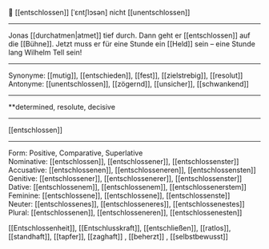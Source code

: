💪 [[entschlossen]] [ˈɛntʃlɔsən]
nicht [[unentschlossen]]

---
 Jonas [[durchatmen|atmet]] tief durch. Dann geht er [[entschlossen]] auf die [[Bühne]]. Jetzt muss er für eine Stunde ein [[Held]] sein – eine Stunde lang Wilhelm Tell sein!


---
Synonyme: [[mutig]], [[entschieden]], [[fest]], [[zielstrebig]], [[resolut]]
Antonyme: [[unentschlossen]], [[zögernd]], [[unsicher]], [[schwankend]]

---
**determined, resolute, decisive

---
[[entschlossen]]

---

Form: Positive, Comparative, Superlative  
Nominative: [[entschlossen]], [[entschlossener]], [[entschlossenster]]  
Accusative: [[entschlossenen]], [[entschlosseneren]], [[entschlossensten]]  
Genitive: [[entschlossener]], [[entschlossenerer]], [[entschlossenster]]  
Dative: [[entschlossenem]], [[entschlossenem]], [[entschlossenerstem]]  
Feminine: [[entschlossene]], [[entschlossene]], [[entschlossenste]]  
Neuter: [[entschlossenes]], [[entschlosseneres]], [[entschlossenestes]]  
Plural: [[entschlossenen]], [[entschlosseneren]], [[entschlossenesten]]  

[[Entschlossenheit]], [[Entschlusskraft]], [[entschließen]], [[ratlos]], [[standhaft]], [[tapfer]], [[zaghaft]]
, [[beherzt]]
, [[selbstbewusst]]